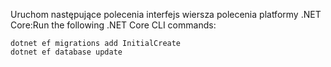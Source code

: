 
<span data-ttu-id="eb4b4-101">Uruchom następujące polecenia interfejs wiersza polecenia platformy .NET Core:</span><span class="sxs-lookup"><span data-stu-id="eb4b4-101">Run the following .NET Core CLI commands:</span></span>

```dotnetcli
dotnet ef migrations add InitialCreate
dotnet ef database update
```